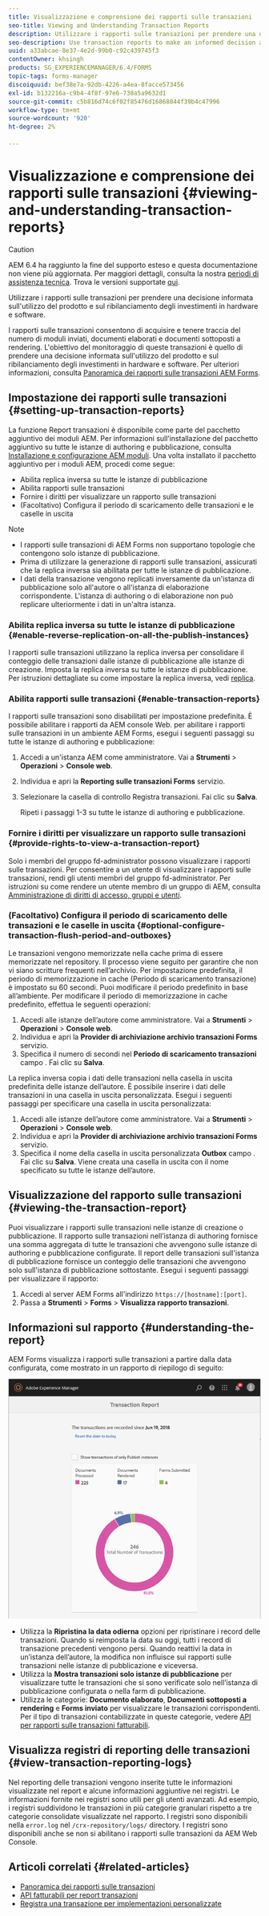 ```yaml
---
title: Visualizzazione e comprensione dei rapporti sulle transazioni
seo-title: Viewing and Understanding Transaction Reports
description: Utilizzare i rapporti sulle transazioni per prendere una decisione informata sull'utilizzo del prodotto e sul ribilanciamento degli investimenti in hardware e software.
seo-description: Use transaction reports to make an informed decision about the product usage and rebalancing investments in hardware and software.
uuid: a33abcae-8e37-4e2d-99b0-c92c439745f3
contentOwner: khsingh
products: SG_EXPERIENCEMANAGER/6.4/FORMS
topic-tags: forms-manager
discoiquuid: bef38e7a-92db-4226-a4ea-8facce573456
exl-id: b132216a-c9b4-4f8f-97e6-738a5a9632d1
source-git-commit: c5b816d74c6f02f85476d16868844f39b4c47996
workflow-type: tm+mt
source-wordcount: '920'
ht-degree: 2%

---
```


# Visualizzazione e comprensione dei rapporti sulle transazioni {#viewing-and-understanding-transaction-reports}

>[!CAUTION]
>
>AEM 6.4 ha raggiunto la fine del supporto esteso e questa documentazione non viene più aggiornata. Per maggiori dettagli, consulta la nostra [periodi di assistenza tecnica](https://helpx.adobe.com/it/support/programs/eol-matrix.html). Trova le versioni supportate [qui](https://experienceleague.adobe.com/docs/).

Utilizzare i rapporti sulle transazioni per prendere una decisione informata sull&#39;utilizzo del prodotto e sul ribilanciamento degli investimenti in hardware e software.

I rapporti sulle transazioni consentono di acquisire e tenere traccia del numero di moduli inviati, documenti elaborati e documenti sottoposti a rendering. L&#39;obiettivo del monitoraggio di queste transazioni è quello di prendere una decisione informata sull&#39;utilizzo del prodotto e sul ribilanciamento degli investimenti in hardware e software. Per ulteriori informazioni, consulta [Panoramica dei rapporti sulle transazioni AEM Forms](/help/forms/using/transaction-reports-overview.md).

## Impostazione dei rapporti sulle transazioni  {#setting-up-transaction-reports}

La funzione Report transazioni è disponibile come parte del pacchetto aggiuntivo dei moduli AEM. Per informazioni sull’installazione del pacchetto aggiuntivo su tutte le istanze di authoring e pubblicazione, consulta [Installazione e configurazione AEM moduli](https://helpx.adobe.com/it/experience-manager/6-4/forms/using/installing-configuring-aem-forms-osgi.html). Una volta installato il pacchetto aggiuntivo per i moduli AEM, procedi come segue:

* Abilita replica inversa su tutte le istanze di pubblicazione
* Abilita rapporti sulle transazioni
* Fornire i diritti per visualizzare un rapporto sulle transazioni
* (Facoltativo) Configura il periodo di scaricamento delle transazioni e le caselle in uscita

>[!NOTE]
>
>* I rapporti sulle transazioni di AEM Forms non supportano topologie che contengono solo istanze di pubblicazione.
>* Prima di utilizzare la generazione di rapporti sulle transazioni, assicurati che la replica inversa sia abilitata per tutte le istanze di pubblicazione.
>* I dati della transazione vengono replicati inversamente da un&#39;istanza di pubblicazione solo all&#39;autore o all&#39;istanza di elaborazione corrispondente. L&#39;istanza di authoring o di elaborazione non può replicare ulteriormente i dati in un&#39;altra istanza.
>


### Abilita replica inversa su tutte le istanze di pubblicazione {#enable-reverse-replication-on-all-the-publish-instances}

I rapporti sulle transazioni utilizzano la replica inversa per consolidare il conteggio delle transazioni dalle istanze di pubblicazione alle istanze di creazione. Imposta la replica inversa su tutte le istanze di pubblicazione. Per istruzioni dettagliate su come impostare la replica inversa, vedi [replica](/help/sites-deploying/replication.md).

### Abilita rapporti sulle transazioni {#enable-transaction-reports}

I rapporti sulle transazioni sono disabilitati per impostazione predefinita. È possibile abilitare i rapporti da AEM console Web. per abilitare i rapporti sulle transazioni in un ambiente AEM Forms, esegui i seguenti passaggi su tutte le istanze di authoring e pubblicazione:

1. Accedi a un&#39;istanza AEM come amministratore. Vai a **Strumenti** > **Operazioni** > **Console web**.
1. Individua e apri la **Reporting sulle transazioni Forms** servizio.
1. Selezionare la casella di controllo Registra transazioni. Fai clic su **Salva**.

   Ripeti i passaggi 1-3 su tutte le istanze di authoring e pubblicazione.

### Fornire i diritti per visualizzare un rapporto sulle transazioni {#provide-rights-to-view-a-transaction-report}

Solo i membri del gruppo fd-administrator possono visualizzare i rapporti sulle transazioni. Per consentire a un utente di visualizzare i rapporti sulle transazioni, rendi gli utenti membri del gruppo fd-administrator. Per istruzioni su come rendere un utente membro di un gruppo di AEM, consulta [Amministrazione di diritti di accesso, gruppi e utenti](/help/sites-administering/user-group-ac-admin.md).

### (Facoltativo) Configura il periodo di scaricamento delle transazioni e le caselle in uscita {#optional-configure-transaction-flush-period-and-outboxes}

Le transazioni vengono memorizzate nella cache prima di essere memorizzate nel repository. Il processo viene seguito per garantire che non vi siano scritture frequenti nell’archivio. Per impostazione predefinita, il periodo di memorizzazione in cache (Periodo di scaricamento transazione) è impostato su 60 secondi. Puoi modificare il periodo predefinito in base all’ambiente. Per modificare il periodo di memorizzazione in cache predefinito, effettua le seguenti operazioni:

1. Accedi alle istanze dell’autore come amministratore. Vai a **Strumenti** > **Operazioni** > **Console web**.
1. Individua e apri la **Provider di archiviazione archivio transazioni Forms** servizio.
1. Specifica il numero di secondi nel **Periodo di scaricamento transazioni** campo . Fai clic su **Salva**.

La replica inversa copia i dati delle transazioni nella casella in uscita predefinita delle istanze dell’autore. È possibile inserire i dati delle transazioni in una casella in uscita personalizzata. Esegui i seguenti passaggi per specificare una casella in uscita personalizzata:

1. Accedi alle istanze dell’autore come amministratore. Vai a **Strumenti** >  **Operazioni** >  **Console web**.
1. Individua e apri la **Provider di archiviazione archivio transazioni Forms** servizio.
1. Specifica il nome della casella in uscita personalizzata **Outbox** campo . Fai clic su **Salva**. Viene creata una casella in uscita con il nome specificato su tutte le istanze dell’autore.

## Visualizzazione del rapporto sulle transazioni {#viewing-the-transaction-report}

Puoi visualizzare i rapporti sulle transazioni nelle istanze di creazione o pubblicazione. Il rapporto sulle transazioni nell’istanza di authoring fornisce una somma aggregata di tutte le transazioni che avvengono sulle istanze di authoring e pubblicazione configurate. Il report delle transazioni sull&#39;istanza di pubblicazione fornisce un conteggio delle transazioni che avvengono solo sull&#39;istanza di pubblicazione sottostante. Esegui i seguenti passaggi per visualizzare il rapporto:

1. Accedi al server AEM Forms all&#39;indirizzo `https://[hostname]:[port]`.
1. Passa a **Strumenti** >  **Forms** >  **Visualizza rapporto transazioni**.

## Informazioni sul rapporto {#understanding-the-report}

AEM Forms visualizza i rapporti sulle transazioni a partire dalla data configurata, come mostrato in un rapporto di riepilogo di seguito:

![sample-transaction-report-author](assets/sample-transaction-report-author.png)

* Utilizza la **Ripristina la data odierna** opzioni per ripristinare i record delle transazioni. Quando si reimposta la data su oggi, tutti i record di transazione precedenti vengono persi. Quando reattivi la data in un’istanza dell’autore, la modifica non influisce sui rapporti sulle transazioni nelle istanze di pubblicazione e viceversa.
* Utilizza la **Mostra transazioni solo istanze di pubblicazione** per visualizzare tutte le transazioni che si sono verificate solo nell’istanza di pubblicazione configurata o nella farm di pubblicazione.
* Utilizza le categorie: **Documento elaborato**, **Documenti sottoposti a rendering** e **Forms inviato** per visualizzare le transazioni corrispondenti. Per il tipo di transazioni contabilizzate in queste categorie, vedere [API per rapporti sulle transazioni fatturabili](/help/forms/using/transaction-reports-billable-apis.md).

## Visualizza registri di reporting delle transazioni {#view-transaction-reporting-logs}

Nel reporting delle transazioni vengono inserite tutte le informazioni visualizzate nel report e alcune informazioni aggiuntive nei registri. Le informazioni fornite nei registri sono utili per gli utenti avanzati. Ad esempio, i registri suddividono le transazioni in più categorie granulari rispetto a tre categorie consolidate visualizzate nel rapporto. I registri sono disponibili nella `error.log` nel `/crx-repository/logs/` directory. I registri sono disponibili anche se non si abilitano i rapporti sulle transazioni da AEM Web Console.

## Articoli correlati {#related-articles}

* [Panoramica dei rapporti sulle transazioni](/help/forms/using/transaction-reports-overview.md)
* [API fatturabili per report transazioni](/help/forms/using/transaction-reports-billable-apis.md)
* [Registra una transazione per implementazioni personalizzate](/help/forms/using/record-transaction-custom-implementation.md)
